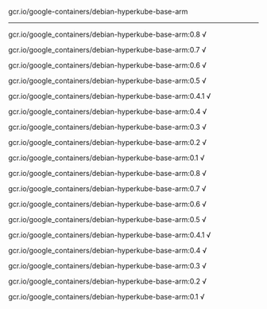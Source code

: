 gcr.io/google-containers/debian-hyperkube-base-arm 

----
gcr.io/google_containers/debian-hyperkube-base-arm:0.8 √

gcr.io/google_containers/debian-hyperkube-base-arm:0.7 √

gcr.io/google_containers/debian-hyperkube-base-arm:0.6 √

gcr.io/google_containers/debian-hyperkube-base-arm:0.5 √

gcr.io/google_containers/debian-hyperkube-base-arm:0.4.1 √

gcr.io/google_containers/debian-hyperkube-base-arm:0.4 √

gcr.io/google_containers/debian-hyperkube-base-arm:0.3 √

gcr.io/google_containers/debian-hyperkube-base-arm:0.2 √

gcr.io/google_containers/debian-hyperkube-base-arm:0.1 √

gcr.io/google_containers/debian-hyperkube-base-arm:0.8 √

gcr.io/google_containers/debian-hyperkube-base-arm:0.7 √

gcr.io/google_containers/debian-hyperkube-base-arm:0.6 √

gcr.io/google_containers/debian-hyperkube-base-arm:0.5 √

gcr.io/google_containers/debian-hyperkube-base-arm:0.4.1 √

gcr.io/google_containers/debian-hyperkube-base-arm:0.4 √

gcr.io/google_containers/debian-hyperkube-base-arm:0.3 √

gcr.io/google_containers/debian-hyperkube-base-arm:0.2 √

gcr.io/google_containers/debian-hyperkube-base-arm:0.1 √


